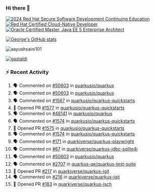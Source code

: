 ### Hi there 👋

<!--START_SECTION:badges-->
[![2024 Red Hat Secure Software Development Continuing Education](https://images.credly.com/size/110x110/images/36a76b78-c5bf-45cf-ac2c-48c3825260c7/blob)](http://www.credly.com/badges/c86e9a17-d2c3-4554-b890-7d0521710eb6 "2024 Red Hat Secure Software Development Continuing Education")
[![Red Hat Certified Cloud-Native Developer](https://images.credly.com/size/110x110/images/12ef4e4e-3d8d-4caf-9ab1-858c5bcb9619/image.png)](http://www.credly.com/badges/b6402e31-0894-48e6-b488-e2e551dcc809 "Red Hat Certified Cloud-Native Developer")
[![Oracle Certified Master, Java EE 5 Enterprise Architect](https://images.credly.com/size/110x110/images/1fa3549c-674c-4779-b3d6-d7d64eac2c23/Oracle-Certification-badge_OC-Master.png)](http://www.credly.com/badges/2565574e-b81d-410e-ab7d-24666ddcbe00 "Oracle Certified Master, Java EE 5 Enterprise Architect")
<!--END_SECTION:badges-->

[![George's GitHub stats](https://github-readme-stats.vercel.app/api?username=gastaldi&show=reviews,prs_merged&hide=contribs,prs&theme=transparent&show_icons=true)](https://github.com/anuraghazra/github-readme-stats)

<p align="left"> <img src="https://komarev.com/ghpvc/?username=gastaldi&label=Profile%20views&color=0e75b6&style=for-the-badge" alt="aayushsaini101" /> </p>

<p align="left"> <a href="https://github.com/ryo-ma/github-profile-trophy"><img src="https://github-profile-trophy.vercel.app/?username=gastaldi" alt="gastaldi" /></a> </p>

### :zap: Recent Activity

<!--START_SECTION:activity-->
1. 🗣 Commented on [#50603](https://github.com/quarkusio/quarkus/pull/50603#issuecomment-3430223241) in [quarkusio/quarkus](https://github.com/quarkusio/quarkus)
2. 🗣 Commented on [#50603](https://github.com/quarkusio/quarkus/pull/50603#issuecomment-3430197989) in [quarkusio/quarkus](https://github.com/quarkusio/quarkus)
3. 🗣 Commented on [#1567](https://github.com/quarkusio/quarkus-quickstarts/pull/1567#issuecomment-3426725188) in [quarkusio/quarkus-quickstarts](https://github.com/quarkusio/quarkus-quickstarts)
4. 💪 Opened PR [#1577](undefined) in [quarkusio/quarkus-quickstarts](https://github.com/quarkusio/quarkus-quickstarts)
5. 🗣 Commented on [#48141](https://github.com/quarkusio/quarkus/issues/48141#issuecomment-3425549933) in [quarkusio/quarkus](https://github.com/quarkusio/quarkus)
6. 🗣 Commented on [#1574](https://github.com/quarkusio/quarkus-quickstarts/pull/1574#issuecomment-3425491394) in [quarkusio/quarkus-quickstarts](https://github.com/quarkusio/quarkus-quickstarts)
7. 💪 Opened PR [#1575](undefined) in [quarkusio/quarkus-quickstarts](https://github.com/quarkusio/quarkus-quickstarts)
8. 🗣 Commented on [#1574](https://github.com/quarkusio/quarkus-quickstarts/pull/1574#issuecomment-3423340568) in [quarkusio/quarkus-quickstarts](https://github.com/quarkusio/quarkus-quickstarts)
9. 🗣 Commented on [#171](https://github.com/quarkiverse/quarkus-playwright/pull/171#issuecomment-3422372175) in [quarkiverse/quarkus-playwright](https://github.com/quarkiverse/quarkus-playwright)
10. 🗣 Commented on [#67](https://github.com/quarkiverse/quarkus-jdbc-sqlite4j/pull/67#issuecomment-3421894684) in [quarkiverse/quarkus-jdbc-sqlite4j](https://github.com/quarkiverse/quarkus-jdbc-sqlite4j)
11. 🗣 Commented on [#50603](https://github.com/quarkusio/quarkus/pull/50603#issuecomment-3418698802) in [quarkusio/quarkus](https://github.com/quarkusio/quarkus)
12. 🗣 Commented on [#2707](https://github.com/quarkus-qe/quarkus-test-suite/pull/2707#issuecomment-3412676240) in [quarkus-qe/quarkus-test-suite](https://github.com/quarkus-qe/quarkus-test-suite)
13. 💪 Opened PR [#217](undefined) in [quarkiverse/quarkus-jgit](https://github.com/quarkiverse/quarkus-jgit)
14. 🗣 Commented on [#216](https://github.com/quarkiverse/quarkus-jgit/pull/216#issuecomment-3412599378) in [quarkiverse/quarkus-jgit](https://github.com/quarkiverse/quarkus-jgit)
15. 💪 Opened PR [#183](undefined) in [quarkiverse/quarkus-jsch](https://github.com/quarkiverse/quarkus-jsch)
<!--END_SECTION:activity-->
